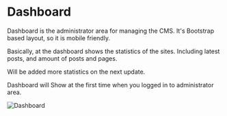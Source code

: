 # Dashboard
Dashboard is the administrator area for managing the CMS. It's Bootstrap based layout, so it is mobile friendly. 

Basically, at the dashboard shows the statistics of the sites. Including latest posts, and amount of posts and pages. 

Will be added more statistics on the next update.

Dashboard will Show at the first time when you logged in to administrator area.

![Dashboard](img/dashboard.png)